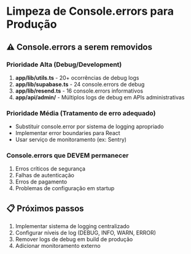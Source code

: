# Limpeza de Console.errors para Produção

## ⚠️ Console.errors a serem removidos

### Prioridade Alta (Debug/Development)
1. **app/lib/utils.ts** - 20+ ocorrências de debug logs
2. **app/lib/supabase.ts** - 24 console.errors de debug
3. **app/lib/resend.ts** - 16 console.errors informativos
4. **app/api/admin/** - Múltiplos logs de debug em APIs administrativas

### Prioridade Média (Tratamento de erro adequado)
- Substituir console.error por sistema de logging apropriado
- Implementar error boundaries para React
- Usar serviço de monitoramento (ex: Sentry)

### Console.errors que DEVEM permanecer
1. Erros críticos de segurança
2. Falhas de autenticação
3. Erros de pagamento
4. Problemas de configuração em startup

## 📋 Próximos passos
1. Implementar sistema de logging centralizado
2. Configurar níveis de log (DEBUG, INFO, WARN, ERROR)
3. Remover logs de debug em build de produção
4. Adicionar monitoramento externo